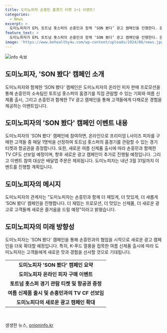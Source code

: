 ```yaml
---
title: 도미노피자 손흥민 홈경기 티켓 1+1 이벤트!
categories:
  - News
excerpt: >
  도미노피자가 EPL 토트넘 홋스퍼의 손흥민과 함께 ‘SON 봤다’ 광고 캠페인을 진행한다. 온라인에서 L사이즈 피자를 주문하면 토트넘 홈경기 관람과 항공권을 추첨으로 받을 수 있으며, 2명분의 티켓과 항공권이 제공된다. K푸드 열풍을 반영한 여름 신제품 출시와 함께 손흥민과의 TV CF도 선보일 예정이다. 관계자는 SON 봤다 캠페인으로 고객들에게 새로운 즐거움을 선사할 예정이라고 말했다.
feature_text: >
  도미노피자가 EPL 토트넘 홋스퍼의 손흥민과 함께 ‘SON 봤다’ 광고 캠페인을 진행한다. 온라인에서 L사이즈 피자를 주문하면 토트넘 홈경기 관람과 항공권을 추첨으로 받을 수 있으며, 2명분의 티켓과 항공권이 제공된다. K푸드 열풍을 반영한 여름 신제품 출시와 함께 손흥민과의 TV CF도 선보일 예정이다. 관계자는 SON 봤다 캠페인으로 고객들에게 새로운 즐거움을 선사할 예정이라고 말했다.
image: 'https://www.behealthy4u.com/wp-content/uploads/2024/06/news.jpg'
---
```


<p><img src="https://www.behealthy4u.com/wp-content/uploads/2024/06/news.jpg" alt="info 속보" /></p>

<h2 data-ke-size="size26">도미노피자, 'SON 봤다' 캠페인 소개</h2>

<p data-ke-size="size16">도미노피자와 함께한 'SON 봤다' 캠페인은 도미노피자의 온라인 피자 판매 프로모션을 통해 손흥민의 소속팀인 토트넘 홋스퍼의 홈경기를 직접 관람할 수 있는 기회와 여름 신제품 출시, 그리고 손흥민과 함께한 TV 광고 캠페인을 통해 고객들에게 다채로운 경험을 제공하는 이벤트입니다.</p>

<h2 data-ke-size="size26">도미노피자의 'SON 봤다' 캠페인 이벤트 내용</h2>

<p data-ke-size="size16">도미노피자의 'SON 봤다' 캠페인에 참여하면, 온라인으로 프리미엄 L사이즈 피자를 구매한 고객들 중 매달 1명씩을 선정하여 토트넘 홋스퍼의 홈경기를 관람할 수 있는 경기 티켓과 항공권을 증정합니다. 또한, 새로운 여름 신제품 출시에 따라 손흥민과 함께한 TV CF도 선보일 예정이며, 향후 새로운 광고 캠페인이 추가로 진행될 예정입니다. 그리고 이벤트 참여 대상은 배달앱 주문은 제외됩니다. 도미노피자는 내년 3월 31일까지 이벤트를 진행할 계획입니다.</p>

<h2 data-ke-size="size26">도미노피자의 메시지</h2>

<p data-ke-size="size16">도미노피자의 관계자는 "도미노피자는 손흥민과 함께 더 재밌게, 더 맛있게, 더 새롭게 ‘SON 봤다’ 캠페인을 진행합니다. 더 재밌는 프로모션, 더 맛있는 신제품, 더 새로운 광고로 고객들께 새로운 즐거움을 드릴 예정"이라고 밝혔습니다.</p>

<h2 data-ke-size="size26">도미노피자의 미래 방향성</h2>

<p data-ke-size="size16">도미노피자는 'SON 봤다' 캠페인을 통해 손흥민과의 협업을 시작으로 새로운 광고 캠페인을 더욱 확대할 예정입니다. 특히, K-푸드 열풍을 접목한 여름 신제품 출시에 따라 도미노피자는 고객들에게 새로운 맛과 경험을 선사할 것으로 기대됩니다.</p>

<table>
    <tbody>
        <tr>
            <td style="text-align: center; height: 17px;"><b>도미노피자 'SON 봤다' 캠페인 요약</b></td>
        </tr>
        <tr>
            <td style="text-align: center; height: 17px;"><b>도미노피자 온라인 피자 구매 이벤트</b></td>
        </tr>
        <tr>
            <td style="text-align: center; height: 17px;"><b>토트넘 홋스퍼 경기 관람 티켓 및 항공권 증정</b></td>
        </tr>
        <tr>
            <td style="text-align: center; height: 17px;"><b>여름 신제품 출시 및 손흥민과의 TV CF 선보임</b></td>
        </tr>
        <tr>
            <td style="text-align: center; height: 17px;"><b>도미노피다의 새로운 광고 캠페인 확대</b></td>
        </tr>
    </tbody>
</table>

<p data-ke-size="size16">&nbsp;</p>
생생한 뉴스, <a href="https://onioninfo.kr" rel="dofollow">onioninfo.kr</a>


